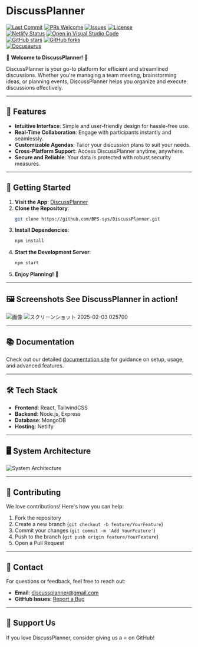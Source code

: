 # DiscussPlanner

[![Last Commit](https://img.shields.io/github/last-commit/BPS-sys/DiscussPlanner)](https://github.com/BPS-sys/DiscussPlanner/commits/main)
[![PRs Welcome](https://img.shields.io/badge/PRs-welcome-brightgreen.svg?style=flat-square)](https://github.com/BPS-sys/DiscussPlanner/pulls)
[![Issues](https://img.shields.io/github/issues/BPS-sys/DiscussPlanner)](https://github.com/BPS-sys/DiscussPlanner/issues)
[![License](https://img.shields.io/github/license/BPS-sys/DiscussPlanner)](https://github.com/BPS-sys/DiscussPlanner/blob/main/LICENSE)  
[![Netlify Status](https://api.netlify.com/api/v1/badges/57eb4dea-9994-45f4-9e97-6a9026413134/deploy-status)](https://app.netlify.com/sites/discussplanner/deploys)
[![Open in Visual Studio Code](https://img.shields.io/static/v1?logo=visualstudiocode&label=&message=Open%20in%20Visual%20Studio%20Code&labelColor=2c2c32&color=007acc&logoColor=007acc)](https://github.dev/BPS-sys/DiscussPlanner)  
[![GitHub stars](https://img.shields.io/github/stars/BPS-sys/DiscussPlanner?style=social)](https://github.com/BPS-sys/DiscussPlanner)
[![GitHub forks](https://img.shields.io/github/forks/BPS-sys/DiscussPlanner?style=social)](https://github.com/BPS-sys/DiscussPlanner)  
[![Docusaurus](https://img.shields.io/badge/Docusaurus-2E8555?style=for-the-badge&logo=docusaurus&logoColor=white)](https://discussplanner.netlify.app/)





🎉 **Welcome to DiscussPlanner!** 🎉

DiscussPlanner is your go-to platform for efficient and streamlined discussions. Whether you're managing a team meeting, brainstorming ideas, or planning events, DiscussPlanner helps you organize and execute discussions effectively.

---

## 🌟 Features

- **Intuitive Interface**: Simple and user-friendly design for hassle-free use.
- **Real-Time Collaboration**: Engage with participants instantly and seamlessly.
- **Customizable Agendas**: Tailor your discussion plans to suit your needs.
- **Cross-Platform Support**: Access DiscussPlanner anytime, anywhere.
- **Secure and Reliable**: Your data is protected with robust security measures.

---

## 🚀 Getting Started

1. **Visit the App**: [DiscussPlanner](https://discussplanner.netlify.app/)
2. **Clone the Repository**:
   ```bash
   git clone https://github.com/BPS-sys/DiscussPlanner.git
   ```
3. **Install Dependencies**:
   ```bash
   npm install
   ```
4. **Start the Development Server**:
   ```bash
   npm start
   ```
5. **Enjoy Planning!** 🎉

---

## 🖼️ Screenshots See DiscussPlanner in action! 
![画像](https://github.com/user-attachments/assets/c9e9750c-56fe-4a7c-8e3b-940d2ac5e0ff)
![スクリーンショット 2025-02-03 025700](https://github.com/user-attachments/assets/382c7f0d-e97c-4965-90c1-69cf2059a6b5)


---

## 📚 Documentation

Check out our detailed [documentation site](https://discussplanner.netlify.app/) for guidance on setup, usage, and advanced features.

---

## 🛠️ Tech Stack

- **Frontend**: React, TailwindCSS
- **Backend**: Node.js, Express
- **Database**: MongoDB
- **Hosting**: Netlify

---

## 🖥️ System Architecture

![System Architecture](https://github.com/nogikun/Docs-DiscussPlanner/blob/main/docs/%E4%BB%95%E6%A7%98%E6%9B%B8/img/system_structure.drawio.svg)

---

## 📣 Contributing

We love contributions! Here's how you can help:

1. Fork the repository
2. Create a new branch (`git checkout -b feature/YourFeature`)
3. Commit your changes (`git commit -m 'Add YourFeature'`)
4. Push to the branch (`git push origin feature/YourFeature`)
5. Open a Pull Request

---

## 📧 Contact

For questions or feedback, feel free to reach out:

- **Email**: discussplanner@gmail.com
- **GitHub Issues**: [Report a Bug](https://github.com/BPS-sys/DiscussPlanner/issues)

---

## 💖 Support Us

If you love DiscussPlanner, consider giving us a ⭐ on GitHub!

